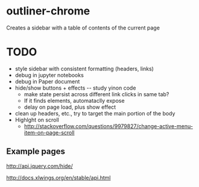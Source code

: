 # outliner-chrome

Creates a sidebar with a table of contents of the current page

# TODO

- style sidebar with consistent formatting (headers, links)
- debug in jupyter notebooks
- debug in Paper document
- hide/show buttons + effects -- study yinon code
    + make state persist across different link clicks in same tab?
    + If it finds elements, automataclly expose
    + delay on page load, plus show effect
- clean up headers, etc., try to target the main portion of the body
- Highlght on scroll
    + http://stackoverflow.com/questions/9979827/change-active-menu-item-on-page-scroll

## Example pages

http://api.jquery.com/hide/

http://docs.xlwings.org/en/stable/api.html

